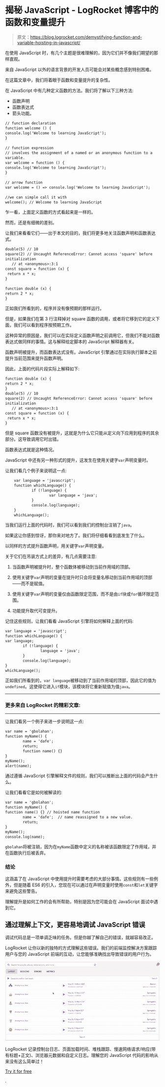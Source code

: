 # 揭秘 JavaScript - LogRocket 博客中的函数和变量提升

> 原文：<https://blog.logrocket.com/demystifying-function-and-variable-hoisting-in-javascript/>

在使用 JavaScript 时，有几个主题是很难理解的，因为它们并不像我们期望的那样直观。

来自 JavaScript 以外的语言背景的开发人员可能会对某些概念感到特别困难。

在这篇文章中，我们将着眼于函数和变量提升的复杂性。

在 JavaScript 中有几种定义函数的方法。我们将了解以下三种方法:

*   函数声明
*   函数表达式
*   箭头功能。

```
// function declaration 
function welcome () {
console.log('Welcome to learning JavaScript');
}

// function expression 
// involves the assignment of a named or an anonymous function to a variable.
var welcome = function () {
console.log('Welcome to learning JavaScript');
}

// arrow function
var welcome = () => console.log('Welcome to learning JavaScript');

//we can simple call it with
welcome(); // Welcome to learning JavaScript
```

乍一看，上面定义函数的方式看起来是一样的。

然而，还是有细微的差别。

让我们来看看它们——出于本文的目的，我们将更多地关注函数声明和函数表达式。

```
double(5) // 10
square(2) // Uncaught ReferenceError: Cannot access 'square' before initialization
   // at <anonymous>:3:1
const square = function (x) {
 return x * x;
}

function double (x) {
return 2 * x;
}
```

正如我们所看到的，程序并没有像预期的那样运行。

但是，如果我们在第 3 行注释掉对 square 函数的调用，或者将它移到它的定义下面，我们可以看到程序按预期工作。

这种异常的原因是，我们可以在实际定义函数声明之前调用它，但我们不能对函数表达式做同样的事情。这与解释给定脚本的 JavaScript 解释器有关。

函数声明被提升，而函数表达式没有。JavaScript 引擎通过在实际执行脚本之前提升当前范围来提升函数声明。

因此，上面的代码片段实际上解释如下:

```
function double (x) {
return 2 * x;
}
double(5) // 10
square(2) // Uncaught ReferenceError: Cannot access 'square' before initialization
   // at <anonymous>:3:1
const square = function (x) {
 return x * x;
}
```

但是 square 函数没有被提升，这就是为什么它只能从定义向下应用到程序的其余部分。这导致调用它时出错。

函数表达式就是这种情况。

JavaScript 中还有另一种形式的提升，这发生在使用关键字`var`声明变量时。

让我们看几个例子来说明这一点:

```
    var language = 'javascript';
    function whichLanguage() {
            if (!language) {
                    var language = 'java';
            }
            console.log(language);
    }
    whichLanguage();

```

当我们运行上面的代码时，我们可以看到我们的控制台注销了`java`。

如果这让你感到惊讶，那你来对地方了。我们将仔细看看到底发生了什么。

以同样的方式提升函数声明，用关键字`var`声明变量。

关于它们在吊装方式上的差异，有几点需要注意:

1.  当函数声明被提升时，整个函数体被移动到当前作用域的顶部。
2.  使用关键字`var`声明的变量在提升时只会将变量名移动到当前作用域的顶部——而不是赋值。

3.  使用关键字`var`声明的变量仅由函数限定范围，而不是由`if`块或`for`循环限定范围。

4.  功能提升取代可变提升。

记住这些规则，让我们看看 JavaScript 引擎将如何解释上面的代码:

```
var language = 'javascript';
function whichLanguage() {
var language;
        if (!language) {
                language = 'java';
        }
        console.log(language);
}
whichLanguage();
```

正如我们所看到的，`var language`被移动到了当前作用域的顶部，因此它的值为`undefined`。这使得它进入`if`模块，该模块将它重新赋值为值`java`。

* * *

### 更多来自 LogRocket 的精彩文章:

* * *

让我们看另一个例子来进一步说明这一点:

```
var name = 'gbolahan';
function myName() {
        name = 'dafe';
        return;
        function name() {}
}
myName();
alert(name);
```

通过遵循 JavaScript 引擎解释文件的规则，我们可以推断出上面的代码会产生什么。

让我们看看它是如何被解读的:

```
var name = 'gbolahan';
function myName() {
function name() {} // hoisted name function
        name = 'dafe';  // name reassigned to a new value. 
        return;    
}
myName(); 
console.log(name);
```

`gbolahan`将被注销，因为在`myName`函数中定义的名称被该函数限定了作用域，并在函数执行后被丢弃。

### 结论

这涵盖了在 JavaScript 中使用提升时需要考虑的大部分事情。这些规则有一些例外，但是随着 ES6 的引入，您现在可以通过在声明变量时使用`const`和`let`关键字来避免这些警告。

理解提升是如何工作的会有所帮助，特别是因为您可能会在 JavaScript 面试中遇到它。

## 通过理解上下文，更容易地调试 JavaScript 错误

调试代码总是一项单调乏味的任务。但是你越了解自己的错误，就越容易改正。

LogRocket 让你以新的独特的方式理解这些错误。我们的前端监控解决方案跟踪用户与您的 JavaScript 前端的互动，让您能够准确找出导致错误的用户行为。

[![LogRocket Dashboard Free Trial Banner](img/cbfed9be3defcb505e662574769a7636.png)](https://lp.logrocket.com/blg/javascript-signup)

LogRocket 记录控制台日志、页面加载时间、堆栈跟踪、慢速网络请求/响应(带有标题+正文)、浏览器元数据和自定义日志。理解您的 JavaScript 代码的影响从来没有这么简单过！

[Try it for free](https://lp.logrocket.com/blg/javascript-signup)

.